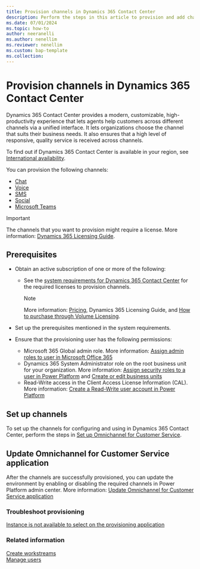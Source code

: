 ```yaml
---
title: Provision channels in Dynamics 365 Contact Center
description: Perform the steps in this article to provision and add channels so that can you start using the product.
ms.date: 07/01/2024
ms.topic: how-to
author: neeranelli
ms.author: nenellim
ms.reviewer: nenellim
ms.custom: bap-template
ms.collection:
---
```


# Provision channels in Dynamics 365 Contact Center

Dynamics 365 Contact Center provides a modern, customizable, high-productivity experience that lets agents help customers across different channels via a unified interface. It lets organizations choose the channel that suits their business needs. It also ensures that a high level of responsive, quality service is received across channels.

To find out if Dynamics 365 Contact Center is available in your region, see [International availability](international-availability.md).

You can provision the following channels:

- [Chat](/dynamics365/customer-service/administer/set-up-chat-widget)
- [Voice](/dynamics365/customer-service/administer/voice-channel)
- [SMS](/dynamics365/customer-service/administer/configure-sms-channel)
- [Social](/dynamics365/customer-service/use/channels)
- [Microsoft Teams](/dynamics365/customer-service/administer/configure-microsoft-teams)

> [!IMPORTANT]
> The channels that you want to provision might require a license. More information: [Dynamics 365 Licensing Guide](https://go.microsoft.com/fwlink/p/?LinkId=866544).

## Prerequisites

- Obtain an active subscription of one or more of the following:

  - See the [system requirements for Dynamics 365 Contact Center](system-requirements-contact-center.md) for the required licenses to provision channels.
  
    > [!NOTE]
    > More information: [Pricing](https://www.microsoft.com/dynamics-365/products/contact-center/pricing), Dynamics 365 Licensing Guide, and [How to purchase through Volume Licensing](https://www.microsoft.com/en-us/licensing/how-to-buy/how-to-buy).

- Set up the prerequisites mentioned in the system requirements.

- Ensure that the provisioning user has the following permissions:
  - Microsoft 365 Global admin role. More information: [Assign admin roles to user in Microsoft Office 365](/microsoft-365/admin/add-users/assign-admin-roles)
  - Dynamics 365 System Administrator role on the root business unit for your organization. More information: [Assign security roles to a user in Power Platform](/power-platform/admin/assign-security-roles) and [Create or edit business units](/power-platform/admin/create-edit-business-units)
  - Read-Write access in the Client Access License Information (CAL). More information: [Create a Read-Write user account in Power Platform](/power-platform/admin/create-users#create-a-read-write-user-account)

## Set up channels

To set up the channels for configuring and using in Dynamics 365 Contact Center, perform the steps in [Set up Omnichannel for Customer Service](/dynamics365/customer-service/implement/omnichannel-provision-license#set-up-omnichannel-for-customer-service).

## Update Omnichannel for Customer Service application

After the channels are successfully provisioned, you can update the environment by enabling or disabling the required channels in Power Platform admin center. More information: [Update Omnichannel for Customer Service application](/dynamics365/customer-service/implement/omnichannel-provision-license#update-omnichannel-for-customer-service-application)

### Troubleshoot provisioning

[Instance is not available to select on the provisioning application](/troubleshoot/dynamics-365/customer-service/omnichannel-for-customer-service/instance-unavailable-provision-omnichannel)

### Related information

[Create workstreams](/dynamics365/customer-service/administer/create-workstreams)  
[Manage users](/dynamics365/customer-service/administer/users-user-profiles)  


